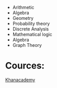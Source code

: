 - Arithmetic
- Algebra
- Geometry
- Probability theory
- Discrete Analysis
- Mathematical logic
- Algebra
- Graph Theory

# Cources:
[Khanacademy](https://en.khanacademy.org/profile/kaid_1119124483234727248154955/courses)
